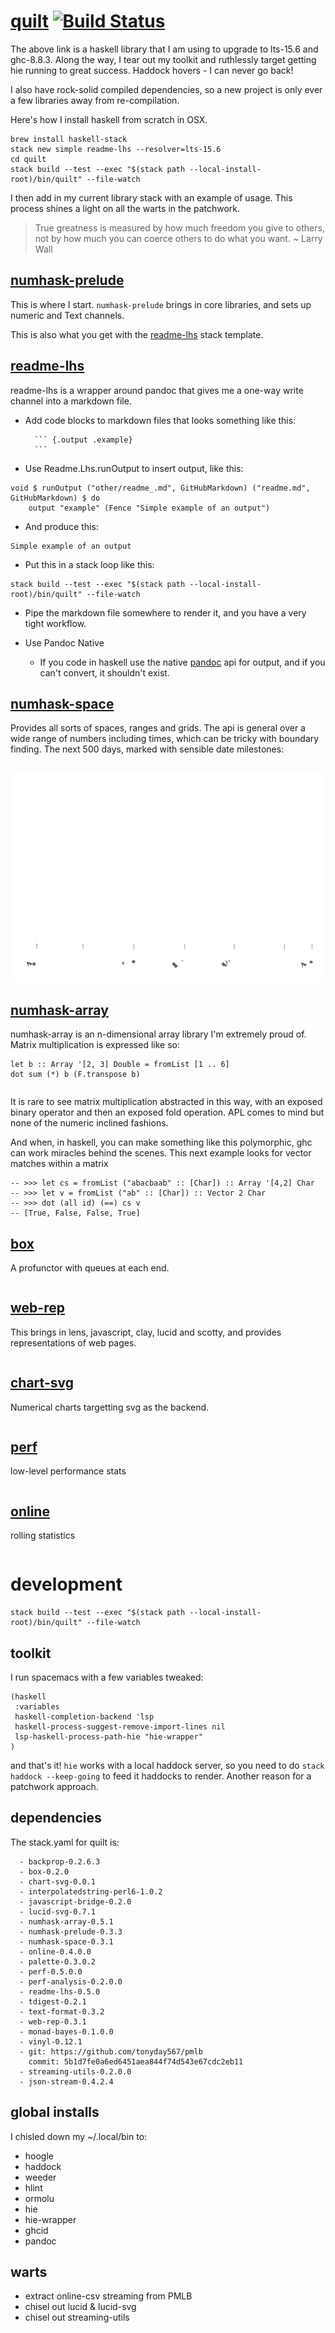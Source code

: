 [quilt](https://github.com/tonyday567/quilt) [![Build Status](https://travis-ci.org/tonyday567/quilt.svg)](https://travis-ci.org/tonyday567/quilt)
==================================================================================================================================================

The above link is a haskell library that I am using to upgrade to
lts-15.6 and ghc-8.8.3. Along the way, I tear out my toolkit and ruthlessly target getting hie running to great success. Haddock hovers - I can never go back!

I also have rock-solid compiled dependencies, so a new project is only ever a few libraries away from re-compilation.

Here's how I install haskell from scratch in OSX.

```
brew install haskell-stack
stack new simple readme-lhs --resolver=lts-15.6
cd quilt
stack build --test --exec "$(stack path --local-install-root)/bin/quilt" --file-watch
```

I then add in my current library stack with an example of usage. This process shines a light on all the warts in the patchwork.

> True greatness is measured by how much freedom you give to others, not
> by how much you can coerce others to do what you want. \~ Larry Wall


[numhask-prelude](https://hackage.haskell.org/package/numhask-prelude)
----------------------------------------------------------------------

This is where I start. `numhask-prelude` brings in core libraries, and sets up numeric and Text channels.

This is also what you get with the [readme-lhs](https://github.com/tonyday567/readme-lhs/blob/master/other/readme-lhs.hsfiles) stack template.

[readme-lhs](https://github.com/tonyday567/readme-lhs)
------------------------------------------------------

readme-lhs is a wrapper around pandoc that gives me a one-way write
channel into a markdown file.

- Add code blocks to markdown files that looks something like this:
    
        ``` {.output .example}
        ```

- Use Readme.Lhs.runOutput to insert output, like this:

``` {.haskell}
void $ runOutput ("other/readme_.md", GitHubMarkdown) ("readme.md", GitHubMarkdown) $ do
    output "example" (Fence "Simple example of an output")
```

- And produce this:

``` {.output .example}
Simple example of an output
```

- Put this in a stack loop like this:

```
stack build --test --exec "$(stack path --local-install-root)/bin/quilt" --file-watch
```

- Pipe the markdown file somewhere to render it, and you have a very tight workflow.

- Use Pandoc Native

  - If you code in haskell use the native [pandoc](https://hackage.haskell.org/package/pandoc) api for output, and if you can't convert, it shouldn't exist.

[numhask-space](https://github.com/tonyday567/numhask-space)
------------------------------------------------------------

Provides all sorts of spaces, ranges and grids. The api is general over
a wide range of numbers including times, which can be tricky with
boundary finding. The next 500 days, marked with sensible date
milestones:

``` {.output .NumHask.Space}
```

![](other/timespace.svg)

[numhask-array](https://github.com/tonyday567/numhask-array)
---

numhask-array is an n-dimensional array library I'm extremely proud of. Matrix multiplication is expressed like so:

```
let b :: Array '[2, 3] Double = fromList [1 .. 6]
dot sum (*) b (F.transpose b)
```

``` {.output .NumHask.Array}
```

It is rare to see matrix multiplication abstracted in this way, with an exposed binary operator and then an exposed fold operation. APL comes to mind but none of the numeric inclined fashions.

And when, in haskell, you can make something like this polymorphic, ghc can work miracles behind the scenes. This next example looks for vector matches within a matrix

```
-- >>> let cs = fromList ("abacbaab" :: [Char]) :: Array '[4,2] Char
-- >>> let v = fromList ("ab" :: [Char]) :: Vector 2 Char
-- >>> dot (all id) (==) cs v
-- [True, False, False, True]
```

[box](https://github.com/tonyday567/box)
---

A profunctor with queues at each end.

``` {.output .Box}
```

[web-rep](https://github.com/tonyday567/web-rep)
---

This brings in lens, javascript, clay, lucid and scotty, and provides representations of web pages.

``` {.output .web-rep}
```

[chart-svg](https://github.com/tonyday567/chart-svg)
---

Numerical charts targetting svg as the backend.

``` {.output .chart-svg}
```

[perf](https://github.com/tonyday567/perf)
---

low-level performance stats

``` {.output .perf}
```

[online](https://github.com/tonyday567/online)
---

rolling statistics

``` {.output .online}
```

development
===

    stack build --test --exec "$(stack path --local-install-root)/bin/quilt" --file-watch


toolkit
---

I run spacemacs with a few variables tweaked:

```     
(haskell
 :variables
 haskell-completion-backend 'lsp
 haskell-process-suggest-remove-import-lines nil
 lsp-haskell-process-path-hie "hie-wrapper"
)
```

and that's it!
`hie` works with a local haddock server, so you need to do `stack haddock --keep-going` to feed it haddocks to render. Another reason for a patchwork approach.

dependencies
---

The stack.yaml for quilt is:

```
  - backprop-0.2.6.3
  - box-0.2.0
  - chart-svg-0.0.1
  - interpolatedstring-perl6-1.0.2
  - javascript-bridge-0.2.0
  - lucid-svg-0.7.1
  - numhask-array-0.5.1
  - numhask-prelude-0.3.3
  - numhask-space-0.3.1
  - online-0.4.0.0
  - palette-0.3.0.2
  - perf-0.5.0.0
  - perf-analysis-0.2.0.0
  - readme-lhs-0.5.0
  - tdigest-0.2.1
  - text-format-0.3.2
  - web-rep-0.3.1
  - monad-bayes-0.1.0.0
  - vinyl-0.12.1
  - git: https://github.com/tonyday567/pmlb
    commit: 5b1d7fe0a6ed6451aea844f74d543e67cdc2eb11
  - streaming-utils-0.2.0.0
  - json-stream-0.4.2.4
```

global installs
---

I chisled down my ~/.local/bin to: 

-   hoogle
-   haddock
-   weeder
-   hlint
-   ormolu
-   hie
-   hie-wrapper
-   ghcid
-   pandoc
 
warts
---
- extract online-csv streaming from PMLB
- chisel out lucid & lucid-svg
- chisel out streaming-utils
